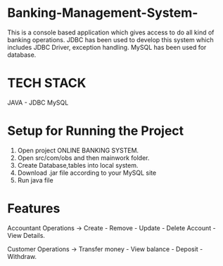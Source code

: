 # Banking-Management-System-
This is a console based application which gives access to do all kind of banking operations. JDBC has been used to develop this system which includes JDBC Driver, exception handling. MySQL has been used for database.  

# TECH STACK 
JAVA - JDBC 
MySQL

# Setup for Running the Project
1) Open project ONLINE BANKING SYSTEM.
2) Open src/com/obs and then mainwork folder.
3) Create Database,tables into local system.
4) Download .jar file according to your MySQL site
5) Run java file 


# Features
Accountant Operations -> Create - Remove - Update - Delete Account - View Details.

Customer Operations -> Transfer money - View balance - Deposit - Withdraw.
